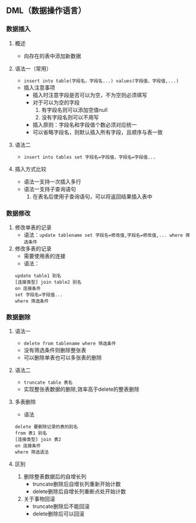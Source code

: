 ## DML（数据操作语言）
### 数据插入
1. 概述
    * 向存在的表中添加新数据

2. 语法一（常用）
    * `insert into table(字段名，字段名...) values(字段值，字段值,...)`
    * 插入注意事项
        * 插入时注意字段是否可以为空，不为空则必须填写
        * 对于可以为空的字段
            1. 有字段名则可以添加空值null
            2. 没有字段名则可以不用写
        * 插入原则：字段名和字段值个数必须对应统一
        * 可以省略字段名，则默认插入所有字段，且顺序与表一致
3. 语法二
    * `insert into tables set 字段名=字段值，字段名=字段值...`

4. 插入方式比较
    * 语法一支持一次插入多行
    * 语法一支持子查询语句
        1. 在表名后使用子查询语句，可以将返回结果插入表中

### 数据修改
1. 修改单表的记录
    * 语法：`update tablename set 字段名=修改值,字段名=修改值,... where 筛选条件`   
2. 修改多表的记录
    * 需要使用表的连接
    * 语法：
    ```
    update table1 别名
    [连接类型] join table2 别名
    on 连接条件
    set 字段名=字段值...
    where 筛选条件
    ```

### 数据删除
1. 语法一
    * `delete from tablename where 筛选条件`
    * 没有筛选条件则删除整张表
    * 可以删除单表也可以多张表的删除

2. 语法二
    * `truncate table 表名`
    * 实现整张表数据的删除,效率高于delete的整表删除

3. 多表删除
    * 语法
    ```
    delete 要删除记录的表的别名
    from 表1 别名
    [连接类型] join 表2
    on 连接条件
    where 筛选语法
    ```

4. 区别
    1. 删除整表数据后的自增长列
        * truncate删除后自增长列重新开始计数
        * delete删除后自增长列重断点处开始计数
    2. 关于事物回滚
        * truncate删除后不能回滚
        * delete删除后可以回滚